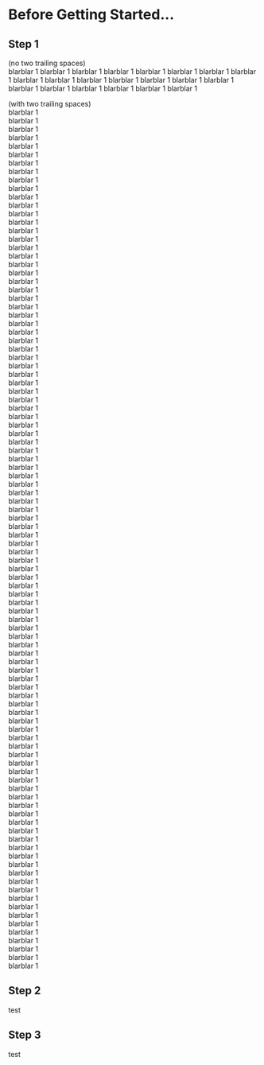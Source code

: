 # Before Getting Started...

## Step 1

(no two trailing spaces)  
blarblar 1
blarblar 1
blarblar 1
blarblar 1
blarblar 1
blarblar 1
blarblar 1
blarblar 1
blarblar 1
blarblar 1
blarblar 1
blarblar 1
blarblar 1
blarblar 1
blarblar 1
blarblar 1
blarblar 1
blarblar 1
blarblar 1
blarblar 1
blarblar 1

(with two trailing spaces)  
blarblar 1  
blarblar 1  
blarblar 1  
blarblar 1  
blarblar 1  
blarblar 1  
blarblar 1  
blarblar 1  
blarblar 1  
blarblar 1  
blarblar 1  
blarblar 1  
blarblar 1  
blarblar 1  
blarblar 1  
blarblar 1  
blarblar 1  
blarblar 1  
blarblar 1  
blarblar 1  
blarblar 1  
blarblar 1  
blarblar 1  
blarblar 1  
blarblar 1  
blarblar 1  
blarblar 1  
blarblar 1  
blarblar 1  
blarblar 1  
blarblar 1  
blarblar 1  
blarblar 1  
blarblar 1  
blarblar 1  
blarblar 1  
blarblar 1  
blarblar 1  
blarblar 1  
blarblar 1  
blarblar 1  
blarblar 1  
blarblar 1  
blarblar 1  
blarblar 1  
blarblar 1  
blarblar 1  
blarblar 1  
blarblar 1  
blarblar 1  
blarblar 1  
blarblar 1  
blarblar 1  
blarblar 1  
blarblar 1  
blarblar 1  
blarblar 1  
blarblar 1  
blarblar 1  
blarblar 1  
blarblar 1  
blarblar 1  
blarblar 1  
blarblar 1  
blarblar 1  
blarblar 1  
blarblar 1  
blarblar 1  
blarblar 1  
blarblar 1  
blarblar 1  
blarblar 1  
blarblar 1  
blarblar 1  
blarblar 1  
blarblar 1  
blarblar 1  
blarblar 1  
blarblar 1  
blarblar 1  
blarblar 1  
blarblar 1  
blarblar 1  
blarblar 1  
blarblar 1  
blarblar 1  
blarblar 1  
blarblar 1  
blarblar 1  
blarblar 1  
blarblar 1  
blarblar 1  
blarblar 1  
blarblar 1  
blarblar 1  
blarblar 1  
blarblar 1  
blarblar 1  
blarblar 1  
blarblar 1  
blarblar 1  
blarblar 1  

## Step 2

test

## Step 3

test
